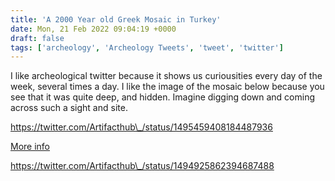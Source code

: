 ```yaml
---
title: 'A 2000 Year old Greek Mosaic in Turkey'
date: Mon, 21 Feb 2022 09:04:19 +0000
draft: false
tags: ['archeology', 'Archeology Tweets', 'tweet', 'twitter']
---
```


I like archeological twitter because it shows us curiousities every day of the week, several times a day. I like the image of the mosaic below because you see that it was quite deep, and hidden. Imagine digging down and coming across such a sight and site.

https://twitter.com/Artifacthub\_/status/1495459408184487936

[More info](https://mymodernmet.com/zeugma-excavations-ancient-mosaics/)

https://twitter.com/Artifacthub\_/status/1494925862394687488